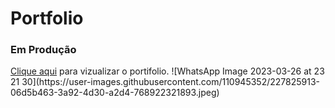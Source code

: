 # Portfolio 
<h3>Em Produção</h3>
<a href="https://ercklima.github.io/Portfolio/" target="_blank">Clique aqui</a> para vizualizar o portifolio.
![WhatsApp Image 2023-03-26 at 23 21 30](https://user-images.githubusercontent.com/110945352/227825913-06d5b463-3a92-4d30-a2d4-768922321893.jpeg)
